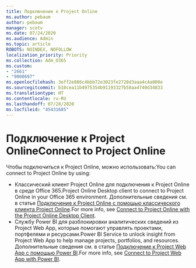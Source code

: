 ```yaml
---
title: Подключение к Project Online
ms.author: pebaum
author: pebaum
manager: scotv
ms.date: 07/24/2020
ms.audience: Admin
ms.topic: article
ROBOTS: NOINDEX, NOFOLLOW
localization_priority: Priority
ms.collection: Adm_O365
ms.custom:
- "2661"
- "9000697"
ms.openlocfilehash: 3eff2e886c4bbb72e3023fe2728d3aaa4c4a800e
ms.sourcegitcommit: b10cea11b4975354b91193327b58aa4740d34833
ms.translationtype: HT
ms.contentlocale: ru-RU
ms.lasthandoff: 07/28/2020
ms.locfileid: "45431685"
---
```

# <a name="connect-to-project-online"></a><span data-ttu-id="d9c6f-102">Подключение к Project Online</span><span class="sxs-lookup"><span data-stu-id="d9c6f-102">Connect to Project Online</span></span>

<span data-ttu-id="d9c6f-103">Чтобы подключиться к Project Online, можно использовать:</span><span class="sxs-lookup"><span data-stu-id="d9c6f-103">You can connect to Project Online by using:</span></span>

- <span data-ttu-id="d9c6f-104">Классический клиент Project Online для подключения к Project Online в среде Office 365.</span><span class="sxs-lookup"><span data-stu-id="d9c6f-104">Project Online Desktop client to connect to Project Online in your Office 365 environment.</span></span> <span data-ttu-id="d9c6f-105">Дополнительные сведения см. в статье [Подключение к Project Online с помощью классического клиента Project Online](https://docs.microsoft.com/projectonline/connect-to-project-online-with-the-project-online-desktop-client).</span><span class="sxs-lookup"><span data-stu-id="d9c6f-105">For more info, see [Connect to Project Online with the Project Online Desktop Client](https://docs.microsoft.com/projectonline/connect-to-project-online-with-the-project-online-desktop-client).</span></span>  
- <span data-ttu-id="d9c6f-106">Службу Power BI для разблокировки аналитических сведений из Project Web App, которые помогают управлять проектами, портфелями и ресурсами.</span><span class="sxs-lookup"><span data-stu-id="d9c6f-106">Power BI Service to unlock insight from Project Web App to help manage projects, portfolios, and resources.</span></span> <span data-ttu-id="d9c6f-107">Дополнительные сведения см. в статье [Подключение к Project Web App с помощью Power BI](https://docs.microsoft.com/power-bi/service-connect-to-project-online).</span><span class="sxs-lookup"><span data-stu-id="d9c6f-107">For more info, see [Connect to Project Web App with Power BI](https://docs.microsoft.com/power-bi/service-connect-to-project-online).</span></span>  
